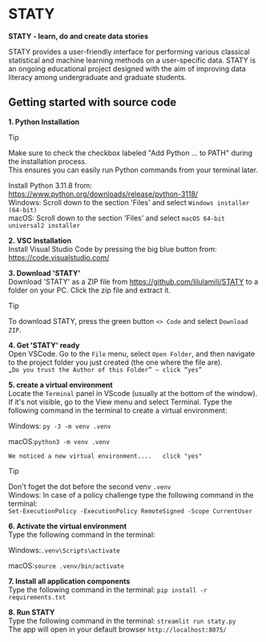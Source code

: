 # STATY
**STATY - learn, do and create data stories**

STATY provides a user-friendly interface for performing various classical statistical and machine learning methods on a user-specific data. STATY is an ongoing educational project designed with the aim of improving data literacy among undergraduate and graduate students.


## Getting started with source code 

**1. Python Installation**    
> [!TIP]
> Make sure to check the checkbox labeled "Add Python ... to PATH" during the installation process.  
  This ensures you can easily run Python commands from your terminal later.  
   
   Install Python 3.11.8 from: https://www.python.org/downloads/release/python-3118/  
   Windows: Scroll down to the section 'Files' and select `Windows installer (64-bit)`  
   macOS: Scroll down to the section 'Files' and select `macOS 64-bit universal2 installer`

**2. VSC Installation**   
       Install Visual Studio Code by pressing the big blue button from: https://code.visualstudio.com/

**3. Download 'STATY'**   
  Download 'STATY' as a ZIP file from https://github.com/lilulamili/STATY to a folder on your PC. Click the zip file and extract it.  
  > [!TIP]
> To download STATY, press the green button `<> Code` and select `Download ZIP`. 
      
**4. Get 'STATY' ready**  
   Open VSCode. Go to the `File` menu, select `Open Folder`, and then navigate to the project folder you just created (the one where the file are).  
   `„Do you trust the Author of this Folder” – click “yes”`

**5. create a virtual environment**   
   Locate the `Terminal` panel in VScode (usually at the bottom of the window). If it's not visible, go to the View menu and select Terminal. Type the following command in the terminal to create a virtual environment:

   Windows: `py -3 -m venv .venv`

   macOS:`python3 -m venv .venv `  
   
   `We noticed a new virtual environment....   click "yes"`
   
   > [!TIP]
   > Don't foget the dot before the second venv `.venv`  
> Windows: In case of a policy challenge type the following command in the terminal:   
`Set-ExecutionPolicy -ExecutionPolicy RemoteSigned -Scope CurrentUser`

**6. Activate the virtual environment**   
  Type the following command in the terminal:

  Windows:`.venv\Scripts\activate`

  macOS:`source .venv/bin/activate` 

**7. Install all application components**   
   Type the following command in the terminal: `pip install -r requirements.txt`

**8. Run STATY**   
   Type the following command in the terminal: `streamlit run staty.py`  
   The app will open in your default browser `http://localhost:8075/`
